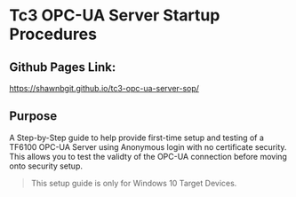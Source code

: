 # Tc3 OPC-UA Server Startup Procedures
## Github Pages Link: 
https://shawnbgit.github.io/tc3-opc-ua-server-sop/

## Purpose
A Step-by-Step guide to help provide first-time setup and testing of a TF6100 OPC-UA Server using Anonymous login with no certificate security. This allows you to test the validty of the OPC-UA connection before moving onto security setup.
>This setup guide is only for Windows 10 Target Devices.

